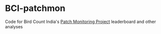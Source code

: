 # BCI-patchmon

Code for Bird Count India's [Patch Monitoring Project](https://birdcount.in/patch-monitoring/) leaderboard and other analyses
